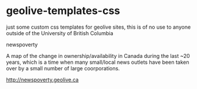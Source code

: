 # geolive-templates-css
just some custom css templates for geolive sites, this is of no use to anyone outside of the University of British Columbia



newspoverty

A map of the change in ownership/availability in Canada during the last ~20 years, which is a time when many small/local news outlets have been taken over by a small number of large coorporations.

http://newspoverty.geolive.ca
